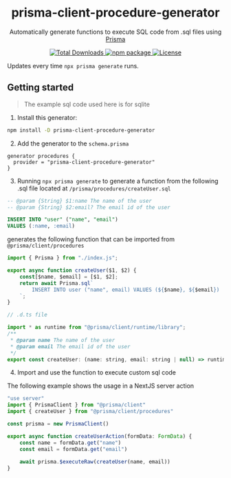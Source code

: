 <h1 align="center">prisma-client-procedure-generator</h1>

<p align="center">
Automatically generate functions to execute SQL code from .sql files using <a href="https://github.com/prisma/prisma">Prisma</a>
</p>

<p align="center">
  <a href="https://www.npmjs.com/package/prisma-client-procedure-generator" target="_blank" rel="noopener">
    <img src="https://img.shields.io/npm/dt/prisma-client-procedure-generator.svg" alt="Total Downloads" />
  </a>
  <a href="https://www.npmjs.com/package/prisma-client-procedure-generator" target="_blank" rel="noopener">
    <img src="https://img.shields.io/npm/v/prisma-client-procedure-generator.svg" alt="npm package"/>
  </a>
  <a href="https://github.com/jithujoshyjy/prisma-client-procedure-generator/blob/main/LICENSE" target="_blank" rel="noopener">
    <img src="https://img.shields.io/npm/l/prisma-client-procedure-generator.svg" alt="License">
  </a>
</p>

Updates every time `npx prisma generate` runs.

## Getting started

> The example sql code used here is for sqlite

1. Install this generator:

```bash
npm install -D prisma-client-procedure-generator
```

2. Add the generator to the `schema.prisma`

```prisma
generator procedures {
  provider = "prisma-client-procedure-generator"
}
```

3. Running `npx prisma generate` to generate a function from the following .sql file located at `/prisma/procedures/createUser.sql`

```sql
-- @param {String} $1:name The name of the user
-- @param {String} $2:email? The email id of the user

INSERT INTO "user" ("name", "email")
VALUES (:name, :email)
```

generates the following function that can be imported from `@prisma/client/procedures`

```javascript
import { Prisma } from "./index.js";

export async function createUser($1, $2) {
    const[$name, $email] = [$1, $2];
    return await Prisma.sql`
        INSERT INTO user ("name", email) VALUES (${$name}, ${$email})
    `;
}

// .d.ts file

import * as runtime from "@prisma/client/runtime/library";
/**
 * @param name The name of the user
 * @param email The email id of the user
 */
export const createUser: (name: string, email: string | null) => runtime.Sql;
```

4. Import and use the function to execute custom sql code

The following example shows the usage in a NextJS server action

```javascript
"use server"
import { PrismaClient } from "@prisma/client"
import { createUser } from "@prisma/client/procedures"

const prisma = new PrismaClient()

export async function createUserAction(formData: FormData) {
    const name = formData.get("name")
    const email = formData.get("email")
    
    await prisma.$executeRaw(createUser(name, email))
}
```